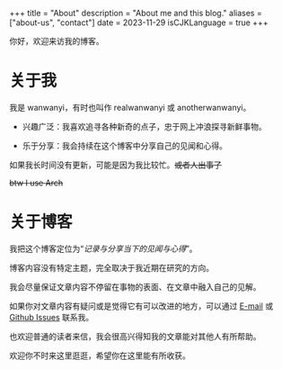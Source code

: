 +++
title = "About"
description = "About me and this blog."
aliases = ["about-us", "contact"]
date = 2023-11-29
isCJKLanguage = true
+++

你好，欢迎来访我的博客。

# 关于我

我是 wanwanyi，有时也叫作 realwanwanyi 或 anotherwanwanyi。

- 兴趣广泛：我喜欢追寻各种新奇的点子，忠于网上冲浪探寻新鲜事物。

- 乐于分享：我会持续在这个博客中分享自己的见闻和心得。

如果我长时间没有更新，可能是因为我比较忙。~~或者人出事了~~

~~btw I use Arch~~

# 关于博客

我把这个博客定位为“*记录与分享当下的见闻与心得*”。

博客内容没有特定主题，完全取决于我近期在研究的方向。

我会尽量保证文章内容不停留在事物的表面、在文章中融入自己的见解。

如果你对文章内容有疑问或是觉得它有可以改进的地方，可以通过 [E-mail](mailto:realwanwanyi@gmail.com) 或 [Github Issues](https://github.com/anotherwanwanyi/anotherwanwanyi.github.io/issues) 联系我。

也欢迎普通的读者来信，我会很高兴得知我的文章能对其他人有所帮助。

欢迎你不时来这里逛逛，希望你在这里能有所收获。
